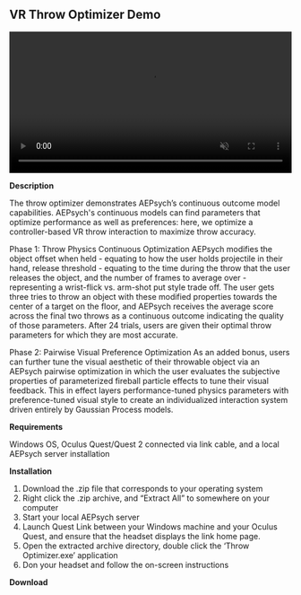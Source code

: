 ## VR Throw Optimizer Demo

<video controls muted style="width: 100%;">
  <source src="https://github.com/facebookresearch/aepsych/assets/80999718/a62f7fef-bb0f-4624-891f-7c49164a8e2a" type="video/mp4" alt="Throw Optimizer Demo">
  Your browser does not support the video tag.
</video>

**Description**

The throw optimizer demonstrates AEPsych’s continuous outcome model capabilities. AEPsych's continuous models can find parameters that optimize performance as well as preferences: here, we optimize a controller-based VR throw interaction to maximize throw accuracy.

Phase 1: Throw Physics Continuous Optimization
AEPsych modifies the object offset when held - equating to how the user holds projectile in their hand, release threshold - equating to the time during the throw that the user releases the object, and the number of frames to average over - representing a wrist-flick vs. arm-shot put style trade off. The user gets three tries to throw an object with these modified properties towards the center of a target on the floor, and AEPsych receives the average score across the final two throws as a continuous outcome indicating the quality of those parameters. After 24 trials, users are given their optimal throw parameters for which they are most accurate.

Phase 2: Pairwise Visual Preference Optimization
As an added bonus, users can further tune the visual aesthetic of their throwable object via an AEPsych pairwise optimization in which the user evaluates the subjective properties of parameterized fireball particle effects to tune their visual feedback. This in effect layers performance-tuned physics parameters with preference-tuned visual style to create an individualized interaction system driven entirely by Gaussian Process models.

**Requirements**

Windows OS, Oculus Quest/Quest 2 connected via link cable, and a local AEPsych server installation

**Installation**
1.  Download the .zip file that corresponds to your operating system
2.  Right click the .zip archive, and “Extract All” to somewhere on your computer
3.  Start your local AEPsych server
4.  Launch Quest Link between your Windows machine and your Oculus Quest, and ensure that the headset displays the link home page.
5.  Open the extracted archive directory, double click the ‘Throw Optimizer.exe’ application
6.  Don your headset and follow the on-screen instructions

**Download**
